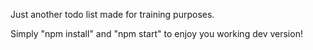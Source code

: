 Just another todo list made for training purposes.

Simply "npm install" and "npm start" to enjoy you working dev version!